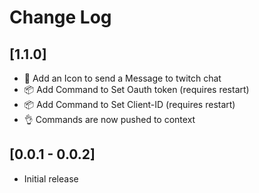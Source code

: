 # Change Log

## [1.1.0]

* 🌟 Add an Icon to send a Message to twitch chat
* 📦 Add Command to Set Oauth token (requires restart)
* 📦 Add Command to Set Client-ID (requires restart)
* 👌 Commands are now pushed to context

## [0.0.1 - 0.0.2]

* Initial release
